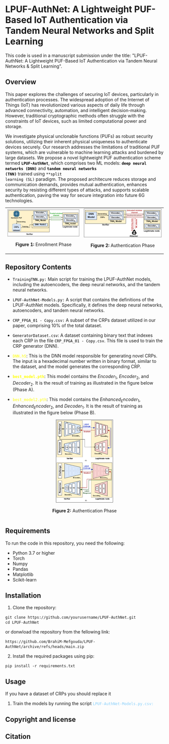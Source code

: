 # LPUF-AuthNet: A Lightweight PUF-Based IoT Authentication via Tandem Neural Networks and Split Learning
This code is used in a manuscript submission under the title: "LPUF-AuthNet: A Lightweight PUF-Based IoT Authentication via Tandem Neural Networks & Split Learning".
## Overview
This paper explores the challenges of securing IoT devices, particularly in authentication processes. The widespread adoption of the Internet of Things (IoT) has revolutionized various aspects of daily life through advanced connectivity, automation, and intelligent decision-making. However, traditional cryptographic methods often struggle with the constraints of IoT devices, such as limited computational power and storage.

We investigate physical unclonable functions (PUFs) as robust security solutions, utilizing their inherent physical uniqueness to authenticate devices securely. Our research addresses the limitations of traditional PUF systems, which are vulnerable to machine learning attacks and burdened by large datasets.  We propose a novel lightweight PUF authentication scheme termed  <code style="color : black">**LPUF-AuthNet**</code>, which comprises two ML models: <code style="color : black">**deep neural networks (DNN)**</code>   and <code style="color : black">**tandem neural networks (TNN)**</code> trained using <code style="color : black">**split learning (SL)</code> paradigm. The proposed architecure reduces storage and communication demands, provides mutual authentication, enhances security by resisting different types of attacks, and supports scalable authentication, paving the way for secure integration into future 6G technologies.



<p align="center">
  <table>
    <tr>
      <td align="center">
        <img src="Images/Enrollement_Phase.png" width="600px">
        <p><strong>Figure 1:</strong> Enrollment Phase</p>
      </td>
      <td align="center">
        <img src="Images/Authentication_Phase.png" width="600px">
        <p><strong>Figure 2:</strong> Authentication Phase</p>
      </td>
    </tr>
  </table>
</p>



## Repository Contents 
- <code style="color : black">TrainingTNN.py:</code> Main script for training the LPUF-AuthNet models, including the autoencoders, the deep neural networks, and the tandem neural networks.


- <code style="color : black">LPUF-AuthNet-Models.py:</code> A script that contains the definitions of the LPUF-AuthNet models. Specifically, it defines the deep neural networks, autoencoders, and tandem neural networks.


- <code style="color : black">CRP_FPGA_01 - Copy.csv:</code> A subset of the CRPs dataset utilized in our paper, comprising 10% of the total dataset.
 

- <code style="color : black">GeneratorDataset.csv</code>: A dataset containing binary text that indexes each CRP in the file <code style="color : black">CRP_FPGA_01 - Copy.csv</code>. This file is used to train the CRP generator (DNN).


- <code style="color: yellow">DNN.h5</code>: This is the DNN model responsible for generating novel CRPs. The input is a hexadecimal number written in binary format, similar to the dataset, and the model generates the corresponding CRP.

- <code style="color: yellow">**best_model.pth**</code>: This model contains the $Encoder_1$, $Encoder_2$, and $Decoder_2$. It is the result of training as illustrated in the figure below (Phase A).

- <code style="color: yellow">best_model2.pth</code>: This model contains the $Enhanced_Encoder_1$, $Enhanced_Encoder_2$, and $Decoder_1$. It is the result of training as illustrated in the figure below (Phase B).



<p align="center">
  <div style="display: flex; justify-content: center; align-items: center; padding: 0 5%;">
    <div style="text-align: center;">
      <img src="Images/Training Architecture.png" width="40%">
      <p><strong>Figure 2:</strong> Authentication Phase</p>
    </div>
  </div>
</p>

## Requirements
To run the code in this repository, you need the following:

- Python 3.7 or higher
- Torch
- Numpy
- Pandas
- Matplotlib
- Scikit-learn

## Installation 
1. Clone the repository:

```
git clone https://github.com/yourusername/LPUF-AuthNet.git
cd LPUF-AuthNet
```
or donwload the repository from the fellowing link: 

```
https://github.com/BrahiM-Mefgouda/LPUF-AuthNet/archive/refs/heads/main.zip
```

2. Install the required packages using pip:
```
pip install -r requirements.txt
```

## Usage

If you have a dataset of CRPs you should replace it  

1. Train the models by running the script <code style="color : LightSkyBlue">LPUF-AuthNet-Models.py.csv:</code>


## Copyright and license


## Citation

